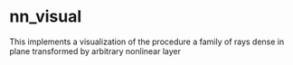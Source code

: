 # nn_visual
This implements a visualization of the procedure a family of rays dense in plane transformed by arbitrary nonlinear layer
